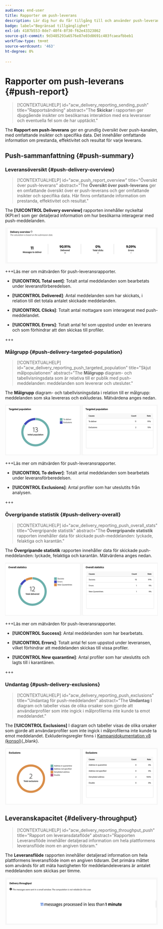 ```yaml
---
audience: end-user
title: Rapporter om push-leverans
description: Lär dig hur du får tillgång till och använder push-leveransrapporter
badge: label="Begränsad tillgänglighet"
exl-id: 4187b553-8de7-40f4-8f30-f62e43323862
source-git-commit: 9d3485293a6576e87e03d8691c403fcaeafbbeb1
workflow-type: tm+mt
source-wordcount: '463'
ht-degree: 0%

---
```


# Rapporter om push-leverans {#push-report}

>[!CONTEXTUALHELP]
>id="acw_delivery_reporting_sending_push"
>title="Rapportsändning"
>abstract="The **Skickar** i rapporten ger djupgående insikter om besökarnas interaktion med era leveranser och eventuella fel som de har upptäckt."

The **Rapport om push-leverans** ger en grundlig översikt över push-kanalen, med omfattande insikter och specifika data. Det innehåller omfattande information om prestanda, effektivitet och resultat för varje leverans.

## Push-sammanfattning {#push-summary}

### Leveransöversikt {#push-delivery-overview}

>[!CONTEXTUALHELP]
>id="acw_push_report_overview"
>title="Översikt över push-leverans"
>abstract="The **Översikt över push-leverans** ger en omfattande översikt över er push-leverans och ger omfattande insikter och specifika data. Här finns omfattande information om prestanda, effektivitet och resultat."

The **[!UICONTROL Delivery overview]** rapporten innehåller nyckeltal (KPI:er) som ger detaljerad information om hur besökarna interagerar med push-meddelanden.

![](assets/reporting_push_3.png)

+++Läs mer om mätvärden för push-leveransrapporter.

* **[!UICONTROL Total sent]**: Totalt antal meddelanden som bearbetats under leveransförberedelsen.

* **[!UICONTROL Delivered]**: Antal meddelanden som har skickats, i relation till det totala antalet skickade meddelanden.

* **[!UICONTROL Clicks]**: Totalt antal mottagare som interagerat med push-meddelandet.

* **[!UICONTROL Errors]**: Totalt antal fel som uppstod under en leverans och som förhindrar att den skickas till profiler.

+++

### Målgrupp {#push-delivery-targeted-population}

>[!CONTEXTUALHELP]
>id="acw_delivery_reporting_push_targeted_population"
>title="Skjut målpopulationen"
>abstract="The **Målgrupp** diagram- och tabellvisningsdata som är relativa till er publik med push-meddelanden: meddelanden som levererar och utesluter."

The **Målgrupp** diagram- och tabellvisningsdata i relation till er målgrupp: meddelanden som ska levereras och exkluderas. Mätvärdena anges nedan.

![](assets/reporting_push_4.png)

+++Läs mer om mätvärden för push-leveransrapporter.

* **[!UICONTROL To deliver]**: Totalt antal meddelanden som bearbetats under leveransförberedelsen.

* **[!UICONTROL Exclusions]**: Antal profiler som har uteslutits från analysen.

+++

### Övergripande statistik {#push-delivery-overall}

>[!CONTEXTUALHELP]
>id="acw_delivery_reporting_push_overall_stats"
>title="Övergripande statistik"
>abstract="The **Övergripande statistik** rapporten innehåller data för skickade push-meddelanden: lyckade, felaktiga och karantän."

The **Övergripande statistik** rapporten innehåller data för skickade push-meddelanden: lyckade, felaktiga och karantän. Mätvärdena anges nedan.

![](assets/reporting_push_5.png)

+++Läs mer om mätvärden för push-leveransrapporter.

* **[!UICONTROL Success]**: Antal meddelanden som har bearbetats.

* **[!UICONTROL Errors]**: Totalt antal fel som uppstod under leveransen, vilket förhindrar att meddelanden skickas till vissa profiler.

* **[!UICONTROL New quarantine]**: Antal profiler som har uteslutits och lagts till i karantänen.

+++

### Undantag {#push-delivery-exclusions}

>[!CONTEXTUALHELP]
>id="acw_delivery_reporting_push_exclusions"
>title="Undantag för push-meddelanden"
>abstract="The **Undantag** I diagram och tabeller visas de olika orsaker som gjorde att användarprofiler som inte ingick i målprofilerna inte kunde ta emot meddelandet."

The **[!UICONTROL Exclusions]** I diagram och tabeller visas de olika orsaker som gjorde att användarprofiler som inte ingick i målprofilerna inte kunde ta emot meddelandet. Exkluderingsregler finns i [Kampanjdokumentation v8 (konsol)](https://experienceleague.adobe.com/docs/campaign/campaign-v8/send/failures/delivery-failures.html#push-error-types){_blank}.


![](assets/reporting_push_6.png)

## Leveranskapacitet {#delivery-throughput}

>[!CONTEXTUALHELP]
>id="acw_delivery_reporting_throughput_push"
>title="Rapport om leveransdataflöde"
>abstract="Rapporten Leveransflöde innehåller detaljerad information om hela plattformens leveransflöde inom en angiven tidsram."

The **Leveransflöde** rapporten innehåller detaljerad information om hela plattformens leveransflöde inom en angiven tidsram. Det primära måttet som används för att mäta hastigheten för meddelandeleverans är antalet meddelanden som skickas per timme.

![](assets/reporting_push_2.png)
